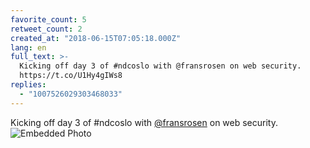 ```yaml
---
favorite_count: 5
retweet_count: 2
created_at: "2018-06-15T07:05:18.000Z"
lang: en
full_text: >-
  Kicking off day 3 of #ndcoslo with @fransrosen on web security.
  https://t.co/U1Hy4gIWs8
replies:
  - "1007526029303468033"
---
```


Kicking off day 3 of #ndcoslo with [@fransrosen](https://twitter.com/fransrosen)
on web security.
![Embedded Photo](https://twitter-media-coderbyheart.s3.eu-north-1.amazonaws.com/1007519400830828545-Dftti7cX4AASxBG.jpg)
